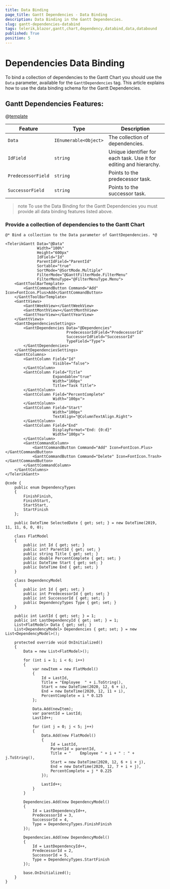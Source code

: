 ```yaml
---
title: Data Binding
page_title: Gantt Dependencies - Data Binding
description: Data Binding in the Gantt Dependencies.
slug: gantt-dependencies-databind
tags: telerik,blazor,gantt,chart,dependency,databind,data,databound
published: True
position: 5
---
```


# Dependencies Data Binding

To bind a collection of dependencies to the Gantt Chart you should use the `Data` parameter, available for the `GanttDependencies` tag. This article explains how to use the data binding schema for the Gantt Dependencies.

## Gantt Dependencies Features:

@[template](/_contentTemplates/common/parameters-table-styles.md#table-layout)

| Feature | Type | Description |
| --- | --- | --- |
| `Data` | `IEnumerable<Object>` | The collection of dependencies. |
| `IdField` | `string` | Unique identifier for each task. Use it for editing and hierarchy. |
| `PredecessorField` | `string` | Points to the predecessor task. |
| `SuccessorField` | `string` | Points to the successor task. |

>note To use the Data Binding for the Gantt Dependencies you must provide all data binding features listed above.

### Provide a collection of dependencies to the Gantt Chart

````CSHTML
@* Bind a collection to the Data parameter of GanttDependencies. *@

<TelerikGantt Data="@Data"
              Width="100%"
              Height="600px"
              IdField="Id"
              ParentIdField="ParentId"
              Sortable="true"
              SortMode="@SortMode.Multiple"
              FilterMode="@GanttFilterMode.FilterMenu"
              FilterMenuType="@FilterMenuType.Menu">
    <GanttToolBarTemplate>
        <GanttCommandButton Command="Add" Icon=FontIcon.Plus>Add</GanttCommandButton>
    </GanttToolBarTemplate>
    <GanttViews>
        <GanttWeekView></GanttWeekView>
        <GanttMonthView></GanttMonthView>
        <GanttYearView></GanttYearView>
    </GanttViews>
    <GanttDependenciesSettings>
        <GanttDependencies Data="@Dependencies"
                           PredecessorIdField="PredecessorId"
                           SuccessorIdField="SuccessorId"
                           TypeField="Type">
        </GanttDependencies>
    </GanttDependenciesSettings>
    <GanttColumns>
        <GanttColumn Field="Id"
                     Visible="false">
        </GanttColumn>
        <GanttColumn Field="Title"
                     Expandable="true"
                     Width="160px"
                     Title="Task Title">
        </GanttColumn>
        <GanttColumn Field="PercentComplete"
                     Width="100px">
        </GanttColumn>
        <GanttColumn Field="Start"
                     Width="100px"
                     TextAlign="@ColumnTextAlign.Right">
        </GanttColumn>
        <GanttColumn Field="End"
                     DisplayFormat="End: {0:d}"
                     Width="100px">
        </GanttColumn>
        <GanttCommandColumn>
            <GanttCommandButton Command="Add" Icon=FontIcon.Plus></GanttCommandButton>
            <GanttCommandButton Command="Delete" Icon=FontIcon.Trash></GanttCommandButton>
        </GanttCommandColumn>
    </GanttColumns>
</TelerikGantt>

@code { 
    public enum DependencyTypes
    {
        FinishFinish,
        FinishStart,
        StartStart,
        StartFinish
    };

    public DateTime SelectedDate { get; set; } = new DateTime(2019, 11, 11, 6, 0, 0);

    class FlatModel
    {
        public int Id { get; set; }
        public int? ParentId { get; set; }
        public string Title { get; set; }
        public double PercentComplete { get; set; }
        public DateTime Start { get; set; }
        public DateTime End { get; set; }
    }

    class DependencyModel
    {
        public int Id { get; set; }
        public int PredecessorId { get; set; }
        public int SuccessorId { get; set; }
        public DependencyTypes Type { get; set; }
    }

    public int LastId { get; set; } = 1;
    public int LastDependencyId { get; set; } = 1;
    List<FlatModel> Data { get; set; }
    List<DependencyModel> Dependencies { get; set; } = new List<DependencyModel>();

    protected override void OnInitialized()
    {
        Data = new List<FlatModel>();

        for (int i = 1; i < 6; i++)
        {
            var newItem = new FlatModel()
            {
                Id = LastId,
                Title = "Employee  " + i.ToString(),
                Start = new DateTime(2020, 12, 6 + i),
                End = new DateTime(2020, 12, 11 + i),
                PercentComplete = i * 0.125
            };

            Data.Add(newItem);
            var parentId = LastId;
            LastId++;

            for (int j = 0; j < 5; j++)
            {
                Data.Add(new FlatModel()
                {
                    Id = LastId,
                    ParentId = parentId,
                    Title = "    Employee " + i + " : " + j.ToString(),
                    Start = new DateTime(2020, 12, 6 + i + j),
                    End = new DateTime(2020, 12, 7 + i + j),
                    PercentComplete = j * 0.225
                });

                LastId++;
            }
        }

        Dependencies.Add(new DependencyModel()
        {
            Id = LastDependencyId++,
            PredecessorId = 3,
            SuccessorId = 4,
            Type = DependencyTypes.FinishFinish
        });

        Dependencies.Add(new DependencyModel()
        {
            Id = LastDependencyId++,
            PredecessorId = 2,
            SuccessorId = 5,
            Type = DependencyTypes.StartFinish
        });

        base.OnInitialized();
    }
}
````

